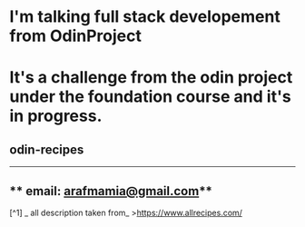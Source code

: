 # I'm talking full stack developement from OdinProject

<!--  -->

# It's a challenge from the odin project under the foundation course and it's in progress.

## odin-recipes

---

## ** email: arafmamia@gmail.com**

[^1] _ all description taken from_ >https://www.allrecipes.com/
